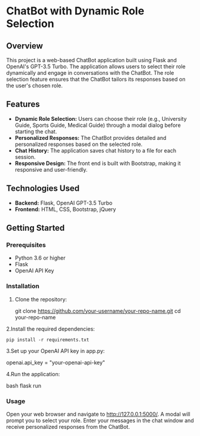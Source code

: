 # ChatBot with Dynamic Role Selection

## Overview

This project is a web-based ChatBot application built using Flask and OpenAI's GPT-3.5 Turbo. The application allows users to select their role dynamically and engage in conversations with the ChatBot. The role selection feature ensures that the ChatBot tailors its responses based on the user's chosen role.

## Features

- **Dynamic Role Selection:** Users can choose their role (e.g., University Guide, Sports Guide, Medical Guide) through a modal dialog before starting the chat.
- **Personalized Responses:** The ChatBot provides detailed and personalized responses based on the selected role.
- **Chat History:** The application saves chat history to a file for each session.
- **Responsive Design:** The front end is built with Bootstrap, making it responsive and user-friendly.

## Technologies Used

- **Backend:** Flask, OpenAI GPT-3.5 Turbo
- **Frontend:** HTML, CSS, Bootstrap, jQuery

## Getting Started

### Prerequisites

- Python 3.6 or higher
- Flask
- OpenAI API Key

### Installation

1. Clone the repository:
   
   git clone https://github.com/your-username/your-repo-name.git
   cd your-repo-name
   
2.Install the required dependencies:

    pip install -r requirements.txt

3.Set up your OpenAI API key in app.py:

   openai.api_key = "your-openai-api-key"
   
4.Run the application:

   bash
   flask run

### Usage
Open your web browser and navigate to http://127.0.0.1:5000/.
A modal will prompt you to select your role.
Enter your messages in the chat window and receive personalized responses from the ChatBot.
